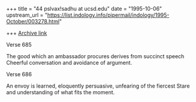 +++
title = "44 pslvax!sadhu at ucsd.edu"
date = "1995-10-06"
upstream_url = "https://list.indology.info/pipermail/indology/1995-October/003278.html"

+++
[Archive link](https://list.indology.info/pipermail/indology/1995-October/003278.html)

Verse 685

The good which an ambassador procures derives from succinct speech
Cheerful conversation and avoidance of argument.

Verse 686

An envoy is learned, eloquently persuasive, unfearing of the fiercest
Stare and understanding of what fits the moment.






